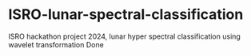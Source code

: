 # ISRO-lunar-spectral-classification

ISRO hackathon project 2024, lunar hyper spectral classification using wavelet transformation
Done

